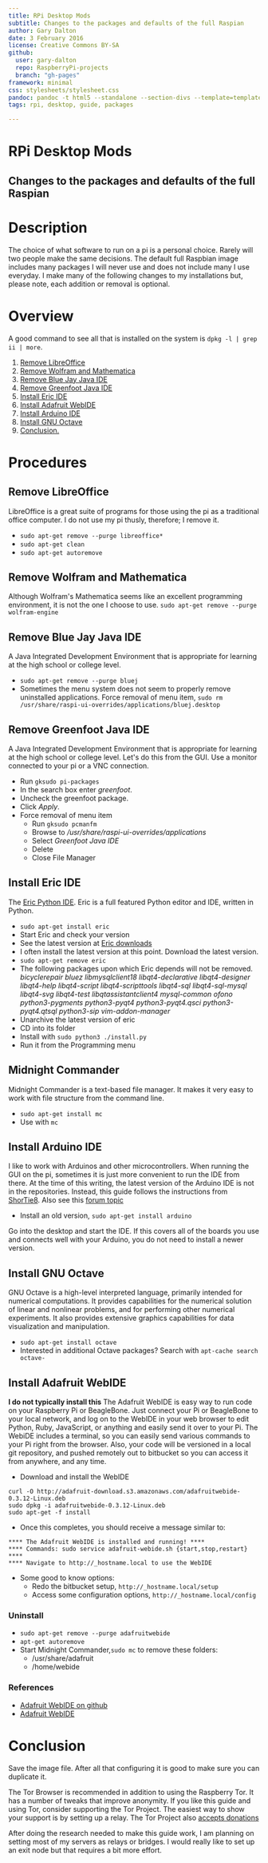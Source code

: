 ```yaml
---
title: RPi Desktop Mods
subtitle: Changes to the packages and defaults of the full Raspian
author: Gary Dalton
date: 3 February 2016
license: Creative Commons BY-SA
github:
  user: gary-dalton
  repo: RaspberryPi-projects
  branch: "gh-pages"
framework: minimal
css: stylesheets/stylesheet.css
pandoc: pandoc -t html5 --standalone --section-divs --template=template_github.html rpi_gui_changes.md -o rpi_gui_changes.html
tags: rpi, desktop, guide, packages

---
```

# RPi Desktop Mods

## Changes to the packages and defaults of the full Raspian

# Description

The choice of what software to run on a pi is a personal choice. Rarely will two people make the same decisions. The default full Raspbian image includes many packages I will never use and does not include many I use everyday. I make many of the following changes to my installations but, please note, each addition or removal is optional.

# Overview

A good command to see all that is installed on the system is `dpkg -l | grep ii | more`.

1. [Remove LibreOffice](#1)
2. [Remove Wolfram and Mathematica](#2)
3. [Remove Blue Jay Java IDE](#3)
4. [Remove Greenfoot Java IDE](#4)
5. [Install Eric IDE](#5)
6. [Install Adafruit WebIDE](#6)
7. [Install Arduino IDE](#7)
8. [Install GNU Octave](#8)
10. [Conclusion.](#Conclusion)

# Procedures

## <a name="1"></a>Remove LibreOffice

LibreOffice is a great suite of programs for those using the pi as a traditional office computer. I do not use my pi thusly, therefore; I remove it.

+ `sudo apt-get remove --purge libreoffice*`
+ `sudo apt-get clean`
+ `sudo apt-get autoremove`

## <a name="2"></a>Remove Wolfram and Mathematica

Although Wolfram's Mathematica seems like an excellent programming environment, it is not the one I choose to use. `sudo apt-get remove --purge wolfram-engine`

## <a name="3"></a>Remove Blue Jay Java IDE

A Java Integrated Development Environment that is appropriate for learning at the high school or college level.

+ `sudo apt-get remove --purge bluej`
+ Sometimes the menu system does not seem to properly remove uninstalled applications. Force removal of menu item, `sudo rm /usr/share/raspi-ui-overrides/applications/bluej.desktop`

## <a name="4"></a>Remove Greenfoot Java IDE

A Java Integrated Development Environment that is appropriate for learning at the high school or college level. Let's do this from the GUI. Use a monitor connected to your pi or a VNC connection.

+ Run `gksudo pi-packages`
+ In the search box enter _greenfoot_.
+ Uncheck the greenfoot package.
+ Click _Apply_.
+ Force removal of menu item
    - Run `gksudo pcmanfm`
    - Browse to _/usr/share/raspi-ui-overrides/applications_
    - Select _Greenfoot Java IDE_
    - Delete
    - Close File Manager

## <a name="5"></a>Install Eric IDE

The [Eric Python IDE](http://eric-ide.python-projects.org/index.html). Eric is a full featured Python editor and IDE, written in Python.

+ `sudo apt-get install eric`
+ Start Eric and check your version
+ See the latest version at [Eric downloads](http://sourceforge.net/projects/eric-ide/files/eric6/stable/)
+ I often install the latest version at this point. Download the latest version.
+ `sudo apt-get remove eric`
+ The following packages upon which Eric depends will not be removed. _bicyclerepair bluez libmysqlclient18 libqt4-declarative libqt4-designer libqt4-help libqt4-script libqt4-scripttools libqt4-sql libqt4-sql-mysql libqt4-svg libqt4-test libqtassistantclient4 mysql-common ofono python3-pygments python3-pyqt4 python3-pyqt4.qsci python3-pyqt4.qtsql python3-sip vim-addon-manager_
+ Unarchive the latest version of eric
+ CD into its folder
+ Install with `sudo python3 ./install.py`
+ Run it from the Programming menu

## <a name="6"></a>Midnight Commander

Midnight Commander is a text-based file manager. It makes it very easy to work with file structure from the command line.

+ `sudo apt-get install mc`
+ Use with `mc`

## <a name="7"></a>Install Arduino IDE

I like to work with Arduinos and other microcontrollers. When running the GUI on the pi, sometimes it is just more convenient to run the IDE from there. At the time of this writing, the latest version of the Arduino IDE is not in the repositories. Instead, this guide follows the instructions from [ShorTie8](https://github.com/ShorTie8/Arduino_IDE). Also see this [forum topic](https://www.raspberrypi.org/forums/viewtopic.php?f=66&t=92662&start=75)

+ Install an old version, `sudo apt-get install arduino`

Go into the desktop and start the IDE. If this covers all of the boards you use and connects well with your Arduino, you do not need to install a newer version.

## <a name="8"></a>Install GNU Octave

GNU Octave is a high-level interpreted language, primarily intended for numerical computations. It provides capabilities for the numerical solution of linear and nonlinear problems, and for performing other numerical experiments. It also provides extensive graphics capabilities for data visualization and manipulation.

+ `sudo apt-get install octave`
+ Interested in additional Octave packages? Search with `apt-cache search octave-`

## <a name="9"></a>Install Adafruit WebIDE

**I do not typically install this**
The Adafruit WebIDE is easy way to run code on your Raspberry Pi or BeagleBone. Just connect your Pi or BeagleBone to your local network, and log on to the WebIDE in your web browser to edit Python, Ruby, JavaScript, or anything and easily send it over to your Pi. The WebiDE includes a terminal, so you can easily send various commands to your Pi right from the browser. Also, your code will be versioned in a local git repository, and pushed remotely out to bitbucket so you can access it from anywhere, and any time.

+ Download and install the WebIDE

```
curl -O http://adafruit-download.s3.amazonaws.com/adafruitwebide-0.3.12-Linux.deb
sudo dpkg -i adafruitwebide-0.3.12-Linux.deb
sudo apt-get -f install
```

+ Once this completes, you should receive a message similar to:

```
**** The Adafruit WebIDE is installed and running! ****
**** Commands: sudo service adafruit-webide.sh {start,stop,restart} ****
**** Navigate to http://_hostname.local to use the WebIDE
```

+ Some good to know options:
    - Redo the bitbucket setup, `http://_hostname.local/setup`
    - Access some configuration options, `http://_hostname.local/config`

### Uninstall

+ `sudo apt-get remove --purge adafruitwebide`
+ `apt-get autoremove`
+ Start Midnight Commander,`sudo mc` to remove these folders:
    - /usr/share/adafruit
    - /home/webide


### References

+ [Adafruit WebIDE on github](https://github.com/adafruit/Adafruit-WebIDE)
+ [Adafruit WebIDE](https://learn.adafruit.com/webide)


# <a name="Conclusion"></a>Conclusion

Save the image file. After all that configuring it is good to make sure you can duplicate it.

The Tor Browser is recommended in addition to using the Raspberry Tor. It has a number of tweaks that improve anonymity. If you like this guide and using Tor, consider supporting the Tor Project. The easiest way to show your support is by setting up a relay. The Tor Project also [accepts donations](https://www.torproject.org/donate/donate.html)

After doing the research needed to make this guide work, I am planning on setting most of my servers as relays or bridges. I would really like to set up an exit node but that requires a bit more effort.
